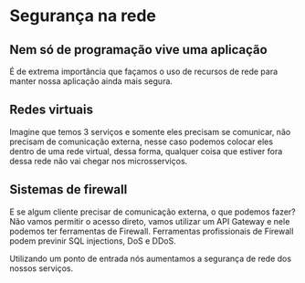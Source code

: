 # Segurança na rede

## Nem só de programação vive uma aplicação

É de extrema importância que façamos o uso de recursos de rede para manter nossa aplicação ainda mais segura.

## Redes virtuais

Imagine que temos 3 serviços e somente eles precisam se comunicar, não precisam de comunicação externa, nesse caso podemos colocar eles dentro de uma rede virtual, dessa forma, qualquer coisa que estiver fora dessa rede não vai chegar nos microsserviços.

## Sistemas de firewall

E se algum cliente precisar de comunicação externa, o que podemos fazer? Não vamos permitir o acesso direto, vamos utilizar um API Gateway e nele podemos ter ferramentas de Firewall. Ferramentas profissionais de Firewall podem previnir SQL injections, DoS e DDoS.

Utilizando um ponto de entrada nós aumentamos a segurança de rede dos nossos serviços.
